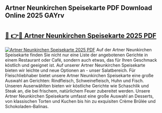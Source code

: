 ## Artner Neunkirchen Speisekarte PDF Download Online 2025 GAYrv

# <h2><a href="http://gc63k8a.nevu.top/?p=Artner+Neunkirchen+Speisekarte">🔗 👉🔴 Artner Neunkirchen Speisekarte 2025 PDF</a></h2>

[![Artner Neunkirchen Speisekarte 2025 PDF](https://i.imgur.com/dBaPXMq.png)](http://gc63k8a.nevu.top/?p=Artner+Neunkirchen+Speisekarte)
Auf der Artner Neunkirchen Speisekarte finden Sie nicht nur eine Liste der angebotenen Gerichte in einem Restaurant oder Café, sondern auch etwas, das für Ihren Geschmack köstlich und geeignet ist. Auf unserer Artner Neunkirchen Speisekarte bieten wir leichte und neue Optionen an - unser Salatbereich. Für Fleischliebhaber bietet unsere Artner Neunkirchen Speisekarte eine große Auswahl an Gerichten: Rindfleisch, Schweinefleisch, Huhn und Fisch. Unseren Auserwählten bieten wir köstliche Gerichte wie Schaschlik und Steak an, die bei frischem, natürlichem Feuer zubereitet werden. Unsere Artner Neunkirchen Speisekarte umfasst eine große Auswahl an Desserts, von klassischen Torten und Kuchen bis hin zu exquisiten Crème Brûlée und Schokoladen-Balinas.
